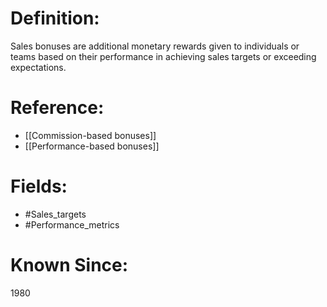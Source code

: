 

# Definition:
Sales bonuses are additional monetary rewards given to individuals or teams based on their performance in achieving sales targets or exceeding expectations.

# Reference:
- [[Commission-based bonuses]]
- [[Performance-based bonuses]]

# Fields: 
- #Sales_targets
- #Performance_metrics

# Known Since:
1980


